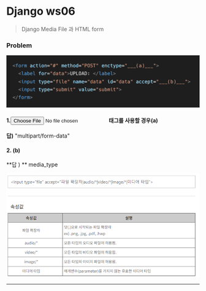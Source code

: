 # Django ws06

> Django Media File 과 HTML form



### Problem 

<img src="django_ws6.assets/image-20210318225641602.png" alt="image-20210318225641602" style="zoom: 67%;" />



#### 1.<input type="file"> 태그를 사용할 경우(a)

**답)** "multipart/form-data"

#### 2.  (b)

**답 ) ** media_type

![image-20210318230511830](django_ws6.assets/image-20210318230511830.png)

****

